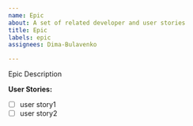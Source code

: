 ```yaml
---
name: Epic
about: A set of related developer and user stories
title: Epic
labels: epic
assignees: Dima-Bulavenko

---
```


Epic Description

**User Stories:**

- [ ] user story1
- [ ] user story2
